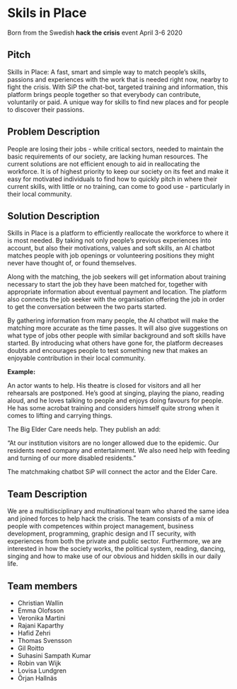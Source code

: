 # Skils in Place

Born from the Swedish **hack the crisis** event April 3-6 2020

## Pitch
Skills in Place: A fast, smart and simple way to match people’s skills, passions and experiences
with the work that is needed right now, nearby to fight the crisis. With SiP the chat-bot,
targeted training and information, this platform brings people together so that everybody can
contribute, voluntarily or paid. A unique way for skills to find new places and for people to
discover their passions.

## Problem Description
People are losing their jobs - while critical sectors, needed to maintain the basic requirements
of our society, are lacking human resources. The current solutions are not efficient enough to
aid in reallocating the workforce. It is of highest priority to keep our society on its feet and
make it easy for motivated individuals to find how to quickly pitch in where their current skills,
with little or no training, can come to good use - particularly in their local community.

## Solution Description
Skills in Place is a platform to efficiently reallocate the workforce to where it is most needed.
By taking not only people’s previous experiences into account, but also their motivations, values
and soft skills, an AI chatbot matches people with job openings or volunteering positions they
might never have thought of, or found themselves.

Along with the matching, the job seekers will get information about training necessary to start
the job they have been matched for, together with appropriate information about eventual payment
and location. The platform also connects the job seeker with the organisation offering the job
in order to get the conversation between the two parts started.

By gathering information from many people, the AI chatbot will make the matching more accurate
as the time passes. It will also give suggestions on what type of jobs other people with similar
background and soft skills have started. By introducing what others have gone for, the platform
decreases doubts and encourages people to test something new that makes an enjoyable
contribution in their local community.

**Example:**

An actor wants to help. His theatre is closed for visitors and all her rehearsals are postponed.
He’s good at singing, playing the piano, reading aloud, and he loves talking to people and enjoys
doing favours for people. He has some acrobat training and considers himself quite strong when it
comes to lifting and carrying things.

The Big Elder Care needs help. They publish an add:

“At our institution visitors are no longer allowed due to the epidemic. Our residents need
company and entertainment. We also need help with feeding and turning of our more disabled
residents.”

The matchmaking chatbot SiP will connect the actor and the Elder Care.

## Team Description
We are a multidisciplinary and multinational team who shared the same idea and joined forces to
help hack the crisis. The team consists of a mix of people with competences within project
management, business development, programming, graphic design and IT security, with experiences
from both the private and public sector. Furthermore, we are interested in how the society
works, the political system, reading, dancing, singing and how to make use of our obvious and
hidden skills in our daily life.

## Team members
- Christian Wallin
- Emma Olofsson
- Veronika Martini
- Rajani Kaparthy
- Hafid Zehri
- Thomas Svensson
- Gil Roitto
- Suhasini Sampath Kumar
- Robin van Wijk
- Lovisa Lundgren
- Örjan Hallnäs
